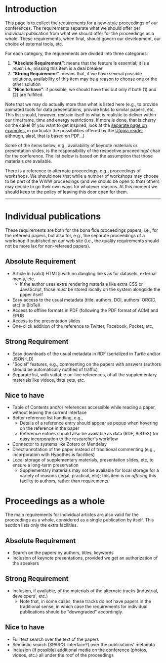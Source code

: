 # Introduction

This page is to collect the requirements for a new-style proceedings of our conferences. The requirements separate what we should offer per individual publication from what we should offer for the proceedings as a whole. These requirements, when final, should govern our development, our choice of external tools, etc.

For each category, the requirements are divided into three categories:

1. **“Absolute Requirement”**: means that the feature is essential; it is a *must*, i.e., missing this item is a deal breaker
2. **“Strong Requirement”**: means that, if we have several possible solutions, availability of this item may be a reason to choose one or the other solution
3. **“Nice to have”**: if possible, we should have this but only if both (1) and (2) are fulfilled.

Note that we may do actually more than what is listed here (e.g., to provide animated tools for data presentations, provide links to similar papers, etc. This list should, however, restrain itself to what is realistic to deliver within our timeframe, time and energy restrictions. If more is done, that is cherry on the cake! (If you want to get inspired, look at the [separate page on examples](examples.md), in particular the possibilities offered by the [Utopia reader](http://utopiadocs.com/demo/) although, alas!, that is based on PDF…)

Some of the items below, e.g., availability of keynote materials or presentation slides, is the responsibility of the respective proceedings‘ chair for the conference. The list below is based on the assumption that those materials *are* available. 

There is a reference to alternate proceedings, e.g., proceedings of workshops. We should note that while a number of workshops may choose to be part of the WWW proceedings (and we should be open to that) others may decide to go their own ways for whatever reasons. At this moment we should keep to the policy of leaving this door open for them.


---

# Individual publications

These requirements are both for the bona fide proceedings papers, i.e., for the refereed papers, but also for, e.g., the separate proceedings of a workshop if published on our web site (i.e., the quality requirements should not be more lax for non-refereed papers).

## Absolute Requirement
* Article in (valid) HTML5 with no dangling links as for datasets, external media, etc.
	* If the author uses extra rendering materials like extra CSS or JavaScript, those *must* be stored locally on the system alongside the paper itself
* Easy access to the usual metadata (title, authors, DOI, authors' ORCID, etc) in BibTeX
* Access to offline formats in PDF (following the PDF format of ACM) and EPUB
* Access to the presentation slides
* One-click addition of the reference to Twitter, Facebook, Pocket, etc,

## Strong Requirement
* Easy downloads of the usual metadata in RDF (serialized in Turtle and/or JSON-LD)
* "Social" features, e.g., commenting on the papers with answers (authors should be automatically notified of traffic)
* Separate list, with suitable on-line references, of all the supplementary materials like videos, data sets, etc.

## Nice to have
* Table of Contents and/or references accessible while reading a paper, without leaving the current interface
* Better reference list handling, e.g.,
	* Details of a reference entry should appear as popup when hovering on the reference in the paper
	* Reference entries should also be available as data (RDF, BiBTeX) for easy incorporation to the researcher's workflow
* Connector to systems like Zotero or Mendelay
* Direct annotation of the paper instead of traditional commenting (e.g., incorporation with Hypothes.is facilities)
* Local storage of supplementary materials, presentation slides, etc, to ensure a long-term preservation
	* Supplementary materials may *not* be available for local storage for a variety of reasons (legal, practical, etc); this item is on *offering* this facility to authors, rather than requirements.

# Proceedings as a whole

The main requirements for individual articles are also valid for the proceedings as a whole, considered as a single publication by itself. This section lists only the extra facilities.

## Absolute Requirement
* Search on the papers by authors, titles, keywords
* Inclusion of keynote presentations, provided we get an authorization of the speakers

## Strong Requirement
* Inclusion, if available, of the materials of the alternate tracks (industrial, developers', etc.)
	* Note that, in some cases, these tracks do not have papers in the traditional sense, in which case the requirements for individual publications should be "downgraded" accordingly. 

## Nice to have
* Full text search over the text of the papers
* Semantic search (SPARQL interface?) over the publications' metadata  
* Inclusion (if possible) additional media on the conference (photos, videos, etc.) all under the roof of the proceedings

